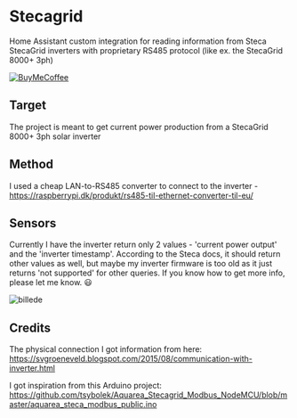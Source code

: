 # Stecagrid
Home Assistant custom integration for reading information from Steca StecaGrid inverters with proprietary RS485 protocol (like ex. the StecaGrid 8000+ 3ph)

[![BuyMeCoffee][buymecoffeebadge]][michaeloe-buymecoffee]

## Target
The project is meant to get current power production from a StecaGrid 8000+ 3ph solar inverter

## Method
I used a cheap LAN-to-RS485 converter to connect to the inverter - https://raspberrypi.dk/produkt/rs485-til-ethernet-converter-til-eu/

## Sensors
Currently I have the inverter return only 2 values - 'current power output' and the 'inverter timestamp'.
According to the Steca docs, it should return other values as well, but maybe my inverter firmware is too old as it just returns 'not supported' for other queries.
If you know how to get more info, please let me know. :smiley:

![billede](https://github.com/user-attachments/assets/3ae54f9b-27df-4349-b650-ae6786a030f6)


## Credits
The physical connection I got information from here: https://svgroeneveld.blogspot.com/2015/08/communication-with-inverter.html

I got inspiration from this Arduino project: https://github.com/tsybolek/Aquarea_Stecagrid_Modbus_NodeMCU/blob/master/aquarea_steca_modbus_public.ino

[buymecoffeebadge]: https://www.buymeacoffee.com/assets/img/custom_images/orange_img.png
[michaeloe-buymecoffee]: https://buymeacoffee.com/michaeloe
